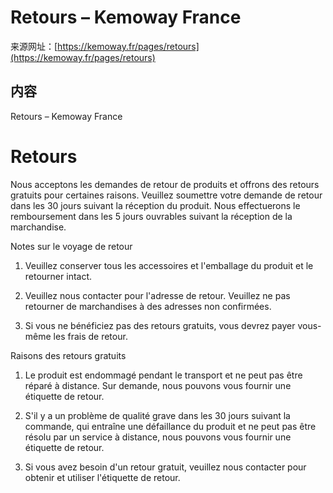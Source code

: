 # Retours – Kemoway France

来源网址：[https://kemoway.fr/pages/retours](https://kemoway.fr/pages/retours)

## 内容

Retours – Kemoway France

# Retours

Nous acceptons les demandes de retour de produits et offrons des retours gratuits pour certaines raisons. Veuillez soumettre votre demande de retour dans les 30 jours suivant la réception du produit. Nous effectuerons le remboursement dans les 5 jours ouvrables suivant la réception de la marchandise.

Notes sur le voyage de retour

1. Veuillez conserver tous les accessoires et l'emballage du produit et le retourner intact.

2. Veuillez nous contacter pour l'adresse de retour. Veuillez ne pas retourner de marchandises à des adresses non confirmées.

3. Si vous ne bénéficiez pas des retours gratuits, vous devrez payer vous-même les frais de retour.

Raisons des retours gratuits

1. Le produit est endommagé pendant le transport et ne peut pas être réparé à distance. Sur demande, nous pouvons vous fournir une étiquette de retour.

2. S'il y a un problème de qualité grave dans les 30 jours suivant la commande, qui entraîne une défaillance du produit et ne peut pas être résolu par un service à distance, nous pouvons vous fournir une étiquette de retour.

3. Si vous avez besoin d'un retour gratuit, veuillez nous contacter pour obtenir et utiliser l'étiquette de retour.
